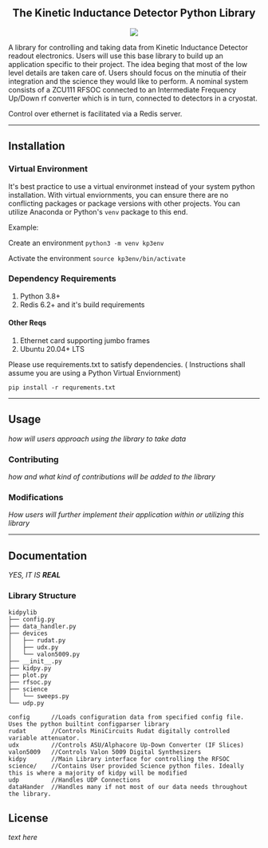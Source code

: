 
<h2 style="text-align: center"> The Kinetic Inductance Detector Python Library </h2>
<p style="text-align: center" align="center">
<a href="https://github.com/psf/black"><img src="https://img.shields.io/badge/code%20style-black-000000.svg"></a>
</p>

A library for controlling and taking data from Kinetic Inductance Detector readout electronics.
Users will use this base library to build up an application specific to their project. The idea
beging that most of the low level details are taken care of. Users should focus on the minutia of
their integration and the science they would like to perform. A nominal system consists of a
ZCU111 RFSOC connected to an Intermediate Frequency Up/Down rf converter which is in turn, 
connected to detectors in a cryostat. 

Control over ethernet is facilitated via a Redis server. 

---

## Installation

### Virtual Environment
It's best practice to use a virtual environmet instead of your system python installation.
With virtual enviornments, you can ensure there are no conflicting packages or package versions
with other projects. You can utilize Anaconda or Python's `venv` package to this end.

Example:

Create an environment `python3 -m venv kp3env`

Activate the environment `source kp3env/bin/activate`

### Dependency Requirements
1. Python 3.8+
2. Redis 6.2+ and it's build requirements

#### Other Reqs
1. Ethernet card supporting jumbo frames
2. Ubuntu 20.04+ LTS


Please use requirements.txt to satisfy dependencies. 
( Instructions shall assume you are using a Python Virtual Enviornment)

`pip install -r requrements.txt`

---

## Usage
_how will users approach using the library to take data_


### Contributing
_how and what kind of contributions will be added to the library_


### Modifications
_How users will further implement their application within or utilizing this library_

---

## Documentation
_YES, IT IS **REAL**_

### Library Structure
```
kidpylib
├── config.py
├── data_handler.py
├── devices
│   ├── rudat.py
│   ├── udx.py
│   └── valon5009.py
├── __init__.py
├── kidpy.py
├── plot.py
├── rfsoc.py
├── science
│   └── sweeps.py
└── udp.py

config      //Loads configuration data from specified config file. Uses the python builtint configparser library
rudat       //Controls MiniCircuits Rudat digitally controlled variable attenuator.
udx         //Controls ASU/Alphacore Up-Down Converter (IF Slices)
valon5009   //Controls Valon 5009 Digital Synthesizers
kidpy       //Main Library interface for controlling the RFSOC
science/    //Contains User provided Science python files. Ideally this is where a majority of kidpy will be modified
udp         //Handles UDP Connections
dataHander  //Handles many if not most of our data needs throughout the library.
```

## License
_text here_
